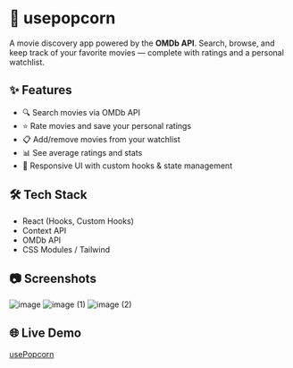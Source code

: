 # 🍿 usepopcorn

A movie discovery app powered by the **OMDb API**. Search, browse, and keep track of your favorite movies — complete with ratings and a personal watchlist.

## ✨ Features
- 🔍 Search movies via OMDb API  
- ⭐ Rate movies and save your personal ratings  
- 📋 Add/remove movies from your watchlist  
- 📊 See average ratings and stats  
- 🎨 Responsive UI with custom hooks & state management

## 🛠️ Tech Stack
- React (Hooks, Custom Hooks)  
- Context API  
- OMDb API  
- CSS Modules / Tailwind

## 📷 Screenshots
![image](https://github.com/user-attachments/assets/0fa365aa-8587-492b-b9e9-066b2570029c)
![image (1)](https://github.com/user-attachments/assets/2533e8cf-438b-45bd-aefa-63cc842982ea)
![image (2)](https://github.com/user-attachments/assets/03675057-48bd-439d-b09d-2ded7b165d76)



## 🌐 Live Demo
[usePopcorn](https://usepopcorn-kohl.vercel.app/)

